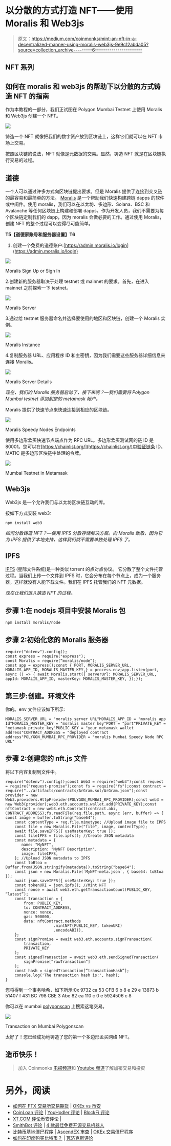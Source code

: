 # 以分散的方式打造 NFT——使用 Moralis 和 Web3js

> 原文：<https://medium.com/coinmonks/mint-an-nft-in-a-decentralized-manner-using-moralis-web3js-9e9c12abda05?source=collection_archive---------6----------------------->

## NFT 系列

## 如何在 moralis 和 web3js 的帮助下以分散的方式铸造 NFT 的指南

作为本教程的一部分，我们正试图在 Polygon Mumbai Testnet 上使用 Moralis 和 Web3js 创建一个 NFT。

![](img/65d7b6a296276f39284df5bfd2abffc0.png)

铸造一个 NFT 就像把我们的数字资产放到区块链上，这样它们就可以在 NFT 市场上交易。

按照区块链的说法，NFT 就像是元数据的交易。显然，铸造 NFT 就是在区块链执行交易的过程。

## 道德

一个人可以通过许多方式向区块链提出要求。但是 Moralis 提供了连接到交叉链的最容易和最简单的方法。 [Moralis](https://docs.moralis.io/introduction/readme) 是一个帮助我们快速构建跨链 dapps 的软件或中间件。使用 moralis，我们可以在以太坊、多边形、Solana、BSC 和 Avalanche 等任何区块链上构建和部署 dapps。作为开发人员，我们不需要为每个区块链定制我们的 dapp，因为 moralis 会做必要的工作。通过使用 Moralis，创建 NFT 的整个过程可以变得尽可能简单。

**T5【道德家账号和服务器设置】T6**

1.  创建一个免费的道德账户:[https://admin.moralis.io/login](https://admin.moralis.io/login)

![](img/fc97d32e6083adae842555b4f8ee7fa9.png)

Moralis Sign Up or Sign In

2.创建新的服务器取决于处理 testnet 或 mainnet 的要求。首先，在进入 mainnet 之前探索一下 testnet。

![](img/7493419ba88644213baf4cb41303eccd.png)

Moralis Server

3.通过给 testnet 服务器命名并选择要使用的地区和区块链，创建一个 Moralis 实例。

![](img/58837ccd146b386cf8700382a5fa8dfa.png)

Moralis Instance

4.复制服务器 URL、应用程序 ID 和主密钥，因为我们需要这些服务器详细信息来连接 Moralis。

![](img/de3a80a121b7e80b687e2366a54c7c30.png)

Moralis Server Details

*现在，我们的 Moralis 服务器启动了，接下来呢？—我们需要将 Polygon Mumbai testnet 添加到您的 metamask 帐户。*

Moralis 提供了快速节点来快速连接到相应的区块链。

![](img/4affaaf1ec4c6d4d179116551c0acc8d.png)

Moralis Speedy Nodes Endpoints

使用多边形孟买快速节点端点作为 RPC URL。多边形孟买测试网的链 ID 是 80001。您可以在[https://chainlist.org/](https://chainlist.org/)中验证链条 ID。MATIC 是多边形区块链中处理的令牌。

![](img/6732e2242f12440fc2866d3ee75b3951.png)

Mumbai Testnet in Metamask

## Web3js

Web3js 是一个允许我们与以太坊区块链互动的库。

按如下方式安装 web3:

```
npm install web3
```

*如何分散铸造 NFT？—使用 IPFS 分散存储解决方案。向 Moralis 致敬，因为它为 IPFS 提供了本地支持，这样我们就不需要单独处理 IPFS 了。*

## IPFS

[IPFS](https://docs.ipfs.io/concepts/what-is-ipfs/) (星际文件系统)是一种类似 torrent 的点对点协议。
它分散了整个文件托管过程。当我们上传一个文件到 IPFS 时，它会分布在每个节点上，成为一个服务器，这样就没有人能下载文件。我们在 IPFS 托管我们的 NFT 元数据。

*现在让我们进入铸造 NFT 的过程。*

## 步骤 1:在 nodejs 项目中安装 Moralis 包

```
npm install moralis/node
```

## 步骤 2:初始化您的 Moralis 服务器

```
require("dotenv").config();
const express = require("express");
const Moralis = require(“moralis/node”);
const app = express();const { PORT, MORALIS_SERVER_URL, MORALIS_APP_ID, MORALIS_MASTER_KEY,} = process.env;app.listen(port, async () => { await Moralis.start({ serverUrl: MORALIS_SERVER_URL, appId: MORALIS_APP_ID, masterKey: MORALIS_MASTER_KEY, });});
```

## 第三步:创建。环境文件

你的。env 文件应该如下所示:

```
MORALIS_SERVER_URL = "moralis server URL"MORALIS_APP_ID = "moralis app Id"MORALIS_MASTER_KEY = "moralis master key"PORT = "port"PRIVATE_KEY = "metamask private key"PUBLIC_KEY = "your metamask wallet address"CONTRACT_ADDRESS = "deployed contract address"POLYGON_MUMBAI_RPC_PROVIDER = "moralis Mumbai Speedy Node RPC URL"
```

## 步骤 2:创建您的 nft.js 文件

将以下内容复制到文件中。

```
require("dotenv").config();const Web3 = require("web3");const request = require("request-promise");const fs = require("fs");const contract = require("../artifacts/contracts/ArGram.sol/ArGram.json");const provider = new Web3.providers.HttpProvider(POLYGON_MUMBAI_RPC_PROVIDER);const web3 = new Web3(provider);web3.eth.accounts.wallet.add(PRIVATE_KEY);const nftContract = new web3.eth.Contract(contract.abi, CONTRACT_ADDRESS);fs.readFile(req.file.path, async (err, buffer) => { const image = buffer.toString("base64");
    const contentType = req.file.mimetype; //Upload image file to IPFS
    const file = new Moralis.File("file", image, contentType);
    await file.saveIPFS({ useMasterKey: true });
    const fileIPFS = file.ipfs(); //Create JSON metadata
    const metadata = {
       name: "MyNFT",
       description: "MyNFT Description",
       image: fileIPFS,
    }; //Upload JSON metadata to IPFS
    const toBtoa = Buffer.from(JSON.stringify(metadata)).toString("base64");
    const json = new Moralis.File(`MyNFT-meta.json`, { base64: toBtoa });
    await json.saveIPFS({ useMasterKey: true });
    const tokenURI = json.ipfs(); //Mint NFT
    const nonce = await web3.eth.getTransactionCount(PUBLIC_KEY, “latest”);
    const transaction = {
        from: PUBLIC_KEY,
        to: CONTRACT_ADDRESS,
        nonce: nonce,
        gas: 500000,
        data: nftContract.methods
                     .mintNFT(PUBLIC_KEY, tokenURI)
                     .encodeABI(),
    };
    const signPromise = await web3.eth.accounts.signTransaction(
        transaction,
        PRIVATE_KEY
    );
    const signedTransaction = await web3.eth.sendSignedTransaction(
        signPromise[“rawTransaction”]
    );
    const hash = signedTransaction[“transactionHash”];
    console.log('The transaction hash is:', hash);
}
```

您将得到一个事务哈希，如下所示:0x 9732 ca 53 CFB 6 b 8 e 29 e 13873 b 51407 f 431 BC 798 CBE 3 Abe 82 ea 110 c 0 e 5924506 c 8

你可以在 mumbai [polygonscan](https://mumbai.polygonscan.com/) 上搜索这笔交易。

![](img/99b0e742086d49409851f001a54dfb94.png)

Transaction on Mumbai Polygonscan

太好了！您已经成功地铸造了您的第一个多边形孟买网络 NFT。

## **造币快乐！**

> 加入 Coinmonks [电报频道](https://t.me/coincodecap)和 [Youtube 频道](https://www.youtube.com/c/coinmonks/videos)了解加密交易和投资

# 另外，阅读

*   [如何在 FTX 交易所交易期货](https://coincodecap.com/ftx-futures-trading) | [OKEx vs 币安](https://coincodecap.com/okex-vs-binance)
*   [CoinLoan 评论](https://coincodecap.com/coinloan-review) | [YouHodler 评论](/coinmonks/youhodler-4-easy-ways-to-make-money-98969b9689f2) | [BlockFi 评论](https://coincodecap.com/blockfi-review)
*   [XT.COM 评论](https://coincodecap.com/profittradingapp-for-binance)币安评论 |
*   [SmithBot 评论](https://coincodecap.com/smithbot-review) | [4 款最佳免费开源交易机器人](https://coincodecap.com/free-open-source-trading-bots)
*   [比特币基地僵尸程序](/coinmonks/coinbase-bots-ac6359e897f3) | [AscendEX 审查](/coinmonks/ascendex-review-53e829cf75fa) | [OKEx 交易僵尸程序](/coinmonks/okex-trading-bots-234920f61e60)
*   [如何在印度购买比特币？](/coinmonks/buy-bitcoin-in-india-feb50ddfef94) | [瓦济克斯评论](/coinmonks/wazirx-review-5c811b074f5b)